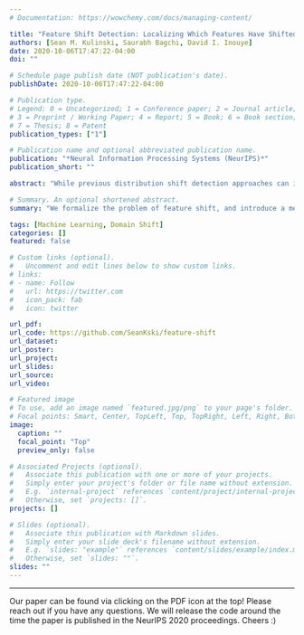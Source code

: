 ```yaml
---
# Documentation: https://wowchemy.com/docs/managing-content/

title: "Feature Shift Detection: Localizing Which Features Have Shifted via Conditional Distribution Test"
authors: [Sean M. Kulinski, Saurabh Bagchi, David I. Inouye]
date: 2020-10-06T17:47:22-04:00
doi: ""

# Schedule page publish date (NOT publication's date).
publishDate: 2020-10-06T17:47:22-04:00

# Publication type.
# Legend: 0 = Uncategorized; 1 = Conference paper; 2 = Journal article;
# 3 = Preprint / Working Paper; 4 = Report; 5 = Book; 6 = Book section;
# 7 = Thesis; 8 = Patent
publication_types: ["1"]

# Publication name and optional abbreviated publication name.
publication: "*Neural Information Processing Systems (NeurIPS)*"
publication_short: ""

abstract: "While previous distribution shift detection approaches can identify if a shift has occurred, these approaches cannot localize which specific features have caused a distribution shift—a critical step in diagnosing or fixing any underlying issue. For example, in military sensor networks, users will want to detect when one or more of the sensors has been compromised, and critically, they will want to know which specific sensors might be compromised. Thus, we first define a formalization of this problem as multiple conditional distribution hypothesis tests and propose both non-parametric and parametric statistical tests. For both efficiency and flexibility, we then propose to use a test statistic based on the density model score function (i.e., gradient with respect to the input)—which can easily compute test statistics for all dimensions in a single forward and backward pass. Any density model could be used for computing the necessary statistics including deep density models such as normalizing flows or autoregressive models. We additionally develop methods for identifying when and where a shift occurs in multivariate time-series data and show results for multiple scenarios using realistic attack models on both simulated and real world data."

# Summary. An optional shortened abstract.
summary: "We formalize the problem of feature shift, and introduce a method for fast and simultaneous detection of domain shifts and localizing the shift to specific feature(s)."

tags: [Machine Learning, Domain Shift]
categories: []
featured: false

# Custom links (optional).
#   Uncomment and edit lines below to show custom links.
# links:
# - name: Follow
#   url: https://twitter.com
#   icon_pack: fab
#   icon: twitter

url_pdf:
url_code: https://github.com/SeanKski/feature-shift
url_dataset:
url_poster:
url_project:
url_slides:
url_source:
url_video:

# Featured image
# To use, add an image named `featured.jpg/png` to your page's folder. 
# Focal points: Smart, Center, TopLeft, Top, TopRight, Left, Right, BottomLeft, Bottom, BottomRight.
image:
  caption: ""
  focal_point: "Top"
  preview_only: false

# Associated Projects (optional).
#   Associate this publication with one or more of your projects.
#   Simply enter your project's folder or file name without extension.
#   E.g. `internal-project` references `content/project/internal-project/index.md`.
#   Otherwise, set `projects: []`.
projects: []

# Slides (optional).
#   Associate this publication with Markdown slides.
#   Simply enter your slide deck's filename without extension.
#   E.g. `slides: "example"` references `content/slides/example/index.md`.
#   Otherwise, set `slides: ""`.
slides: ""
---
```


---
Our paper can be found via clicking on the PDF icon at the top! Please reach out if you have any questions. We will release the code around the time the paper is published in the NeurIPS 2020 proceedings. Cheers :)
